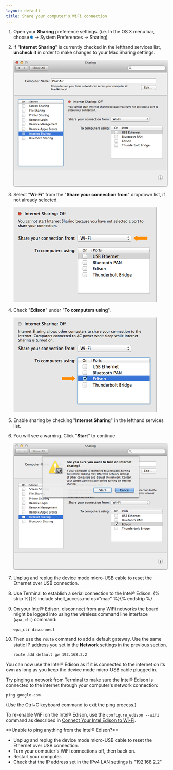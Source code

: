 ```yaml
---
layout: default
title: Share your computer's WiFi connection
---
```


1. Open your **Sharing** preference settings.
  (i.e. In the OS X menu bar, choose ![Mac OS icon](../../../../img/icon/os_icon_mac.png) → System Preferences → Sharing)

2. If "**Internet Sharing**" is currently checked in the lefthand services list, **uncheck it** in order to make changes to your Mac Sharing settings.

    ![Internet Sharing settings screen with nothing checked](images/sharing_settings-sharing_off.png)

3. Select "**Wi-Fi**" from the "**Share your connection from**" dropdown list, if not already selected.

    !["Wi-Fi" option selected in the ""Share your connection from" dropdown](images/sharing_settings-wifi_selected.png)

4. Check "**Edison**" under "**To computers using**".

    !["To computers using" option selected under "To computers using"](images/sharing_settings-edison_selected.png)

5. Enable sharing by checking "**Internet Sharing**" in the lefthand services list.

6. You will see a warning. Click "**Start**" to continue.

    ![System warning shown before Internet Sharing can be enabled](images/sharing_settings-enable_warning.png)

7. Unplug and replug the device mode micro-USB cable to reset the Ethernet over USB connection.

8. Use Terminal to establish a serial connection to the Intel® Edison. {% strip %}{% include shell_access.md os="mac" %}{% endstrip %}

9. On your Intel® Edison, disconnect from any WiFi networks the board might be logged into using the wireless command line interface (`wpa_cli`) command:

    ```
    wpa_cli disconnect
    ```

10. Then use the `route` command to add a default gateway. Use the same static IP address you set in the **Network** settings in the previous section.

    ```
    route add default gw 192.168.2.2
    ```

<div class="callout done" markdown="1">
You can now use the Intel® Edison as if it is connected to the internet on its own as long as you keep the device mode micro-USB cable plugged in.

Try pinging a network from Terminal to make sure the Intel® Edison is connected to the internet through your computer's network connection:

```
ping google.com
```

(Use the Ctrl+C keyboard command to exit the ping process.)

To re-enable WiFi on the Intel® Edison, use the `configure_edison --wifi` command as described in [Connect Your Intel Edison to Wi-Fi](../../wifi/connect.html).
</div>

<div class="callout troubleshooting" markdown="1">
**Unable to ping anything from the Intel® Edison?**

* Unplug and replug the device mode micro-USB cable to reset the Ethernet over USB connection.
* Turn your computer's WiFi connections off, then back on.
* Restart your computer.
* Check that the IP address set in the IPv4 LAN settings is "192.168.2.2"
</div>
